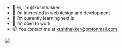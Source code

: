 - 👋 Hi, I’m @kushthakker
- 👀 I’m interested in web design and development
- 🌱 I’m currently learning next.js
- 💼 I’m open to work
- 📫 You contact me at kushthakker@protonmail.com

<img src="https://github-readme-stats.vercel.app/api/top-langs/?username=kushthakker&theme=tokyonight&layout=&langs_count=5">

<!---
kushthakker/kushthakker is a ✨ special ✨ repository because its `README.md` (this file) appears on your GitHub profile.
You can click the Preview link to take a look at your changes.
--->
